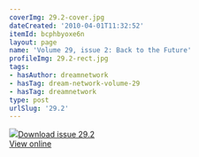 ```yaml
---
coverImg: 29.2-cover.jpg
dateCreated: '2010-04-01T11:32:52'
itemId: bcphbyoxe6n
layout: page
name: 'Volume 29, issue 2: Back to the Future'
profileImg: 29.2-rect.jpg
tags:
- hasAuthor: dreamnetwork
- hasTag: dream-network-volume-29
- hasTag: dreamnetwork
type: post
urlSlug: '29.2'
---
```

<img class="card-journal-img" src="../images/29.2-rect.jpg"/><a href="../files/pdfs/Volume_29/29.2_back_to_the_future.pdf" download="">Download issue 29.2</a><br><a href="../files/pdfs/Volume_29/29.2_back_to_the_future.pdf">View online</a>